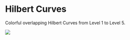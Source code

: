 # Hilbert Curves

Colorful overlapping Hilbert Curves from Level 1 to Level 5.

![](hilbert-curves.gif)
